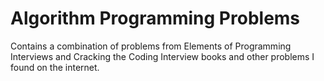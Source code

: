 # Algorithm Programming Problems
Contains a combination of problems from Elements of Programming Interviews and Cracking the Coding Interview
books and other problems I found on the internet.





